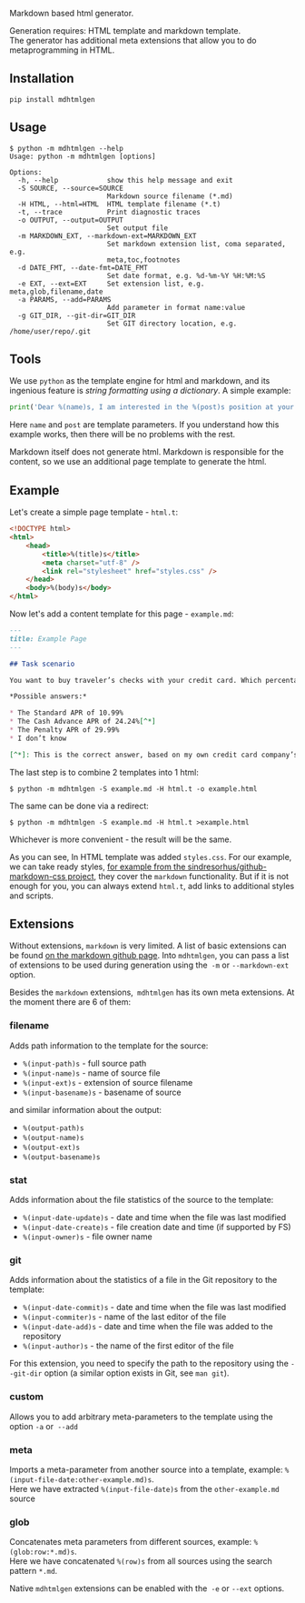 Markdown based html generator.

Generation requires: HTML template and markdown template.<br />
The generator has additional meta extensions that allow you to do metaprogramming in HTML.

## Installation

```console
pip install mdhtmlgen
```

## Usage

```console
$ python -m mdhtmlgen --help
Usage: python -m mdhtmlgen [options]

Options:
  -h, --help            show this help message and exit
  -S SOURCE, --source=SOURCE
                        Markdown source filename (*.md)
  -H HTML, --html=HTML  HTML template filename (*.t)
  -t, --trace           Print diagnostic traces
  -o OUTPUT, --output=OUTPUT
                        Set output file
  -m MARKDOWN_EXT, --markdown-ext=MARKDOWN_EXT
                        Set markdown extension list, coma separated, e.g.
                        meta,toc,footnotes
  -d DATE_FMT, --date-fmt=DATE_FMT
                        Set date format, e.g. %d-%m-%Y %H:%M:%S
  -e EXT, --ext=EXT     Set extension list, e.g. meta,glob,filename,date
  -a PARAMS, --add=PARAMS
                        Add parameter in format name:value
  -g GIT_DIR, --git-dir=GIT_DIR
                        Set GIT directory location, e.g. /home/user/repo/.git
```

## Tools

We use `python` as the template engine for html and markdown, and its ingenious feature is *string formatting using a dictionary*.
A simple example:

```python
print('Dear %(name)s, I am interested in the %(post)s position at your company…' % {'name': 'Oliver', 'post': 'Sales Manager'})
```

Here `name` and `post` are template parameters. If you understand how this example works, then there will be no problems with the rest.

Markdown itself does not generate html.
Markdown is responsible for the content, so we use an additional page template to generate the html.

## Example

Let's create a simple page template - `html.t`:
```html
<!DOCTYPE html>
<html>
	<head>
		<title>%(title)s</title>
		<meta charset="utf-8" />
		<link rel="stylesheet" href="styles.css" />
	</head>
	<body>%(body)s</body>
</html>
```

Now let's add a content template for this page - `example.md`:

```markdown
---
title: Example Page
---

## Task scenario

You want to buy traveler’s checks with your credit card. Which percentage rate applies to the purchase?

*Possible answers:*

* The Standard APR of 10.99%
* The Cash Advance APR of 24.24%[^*]
* The Penalty APR of 29.99%
* I don’t know

[^*]: This is the correct answer, based on my own credit card company’s cardmember agreement.
```

The last step is to combine 2 templates into 1 html:

```console
$ python -m mdhtmlgen -S example.md -H html.t -o example.html
```

The same can be done via a redirect:

```console
$ python -m mdhtmlgen -S example.md -H html.t >example.html
```

Whichever is more convenient - the result will be the same.

As you can see, In HTML template was added `styles.css`. For our example, we can take ready styles, [for example from the sindresorhus/github-markdown-css project](https://sindresorhus.com/github-markdown-css/github-markdown.css), they cover the `markdown` functionality.
But if it is not enough for you, you can always extend `html.t`, add links to additional styles and scripts.

## Extensions

Without extensions, `markdown` is very limited. A list of basic extensions can be found [on the markdown github page](https://python-markdown.github.io/extensions/).
Into `mdhtmlgen`, you can pass a list of extensions to be used during generation using the` -m` or `--markdown-ext` option.

Besides the `markdown` extensions,` mdhtmlgen` has its own meta extensions. At the moment there are 6 of them:

### filename

Adds path information to the template for the source:

* `%(input-path)s` - full source path
* `%(input-name)s` - name of source file
* `%(input-ext)s` - extension of source filename
* `%(input-basename)s` - basename of source

and similar information about the output:

* `%(output-path)s`
* `%(output-name)s`
* `%(output-ext)s`
* `%(output-basename)s`

### stat

Adds information about the file statistics of the source to the template:

* `%(input-date-update)s` - date and time when the file was last modified
* `%(input-date-create)s` - file creation date and time (if supported by FS)
* `%(input-owner)s` - file owner name

### git

Adds information about the statistics of a file in the Git repository to the template:

* `%(input-date-commit)s` - date and time when the file was last modified
* `%(input-commiter)s` - name of the last editor of the file
* `%(input-date-add)s` - date and time when the file was added to the repository
* `%(input-author)s` - the name of the first editor of the file

For this extension, you need to specify the path to the repository using the `--git-dir` option (a similar option exists in Git, see `man git`).

### custom

Allows you to add arbitrary meta-parameters to the template using the option `-a` or` --add`

### meta

Imports a meta-parameter from another source into a template, example: `%(input-file-date:other-example.md)s`.<br />
Here we have extracted `%(input-file-date)s` from the `other-example.md` source

### glob

Concatenates meta parameters from different sources, example: `%(glob:row:*.md)s`.<br />
Here we have concatenated `%(row)s` from all sources using the search pattern `*.md`.

Native `mdhtmlgen` extensions can be enabled with the` -e` or `--ext` options.